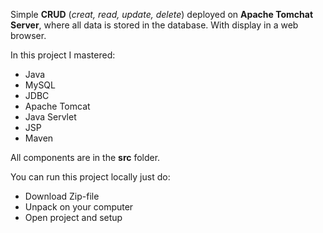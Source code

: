 

Simple **CRUD** (*creat, read, update, delete*) deployed on **Apache Tomchat Server**, where all data is stored in the database.
With display in a web browser.

In this project I mastered:

* Java
* MySQL
* JDBC
* Apache Tomcat
* Java Servlet
* JSP
* Maven

All components are in the **src** folder.

You can run this project locally just do:

* Download Zip-file
* Unpack on your computer 
* Open project and setup